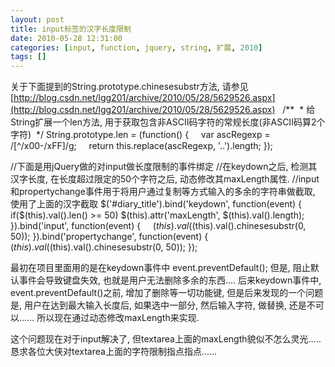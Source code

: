 ```yaml
---
layout: post
title: input标签的汉字长度限制
date: 2010-05-28 12:31:00
categories: [input, function, jquery, string, 扩展, 2010]
tags: []
---
```

关于下面提到的String.prototype.chinesesubstr方法, 请参见[http://blog.csdn.net/lgg201/archive/2010/05/28/5629526.aspx](http://blog.csdn.net/lgg201/archive/2010/05/28/5629526.aspx)
 
/**
 * 给String扩展一个len方法, 用于获取包含非ASCII码字符的常规长度(非ASCII码算2个字符)
 */
String.prototype.len = (function() {
    var ascRegexp = /[^/x00-/xFF]/g;
    return this.replace(ascRegexp, '..').length;
});

//下面是用jQuery做的对input做长度限制的事件绑定
//在keydown之后, 检测其汉字长度, 在长度超过限定的50个字符之后, 动态修改其maxLength属性.
//input和propertychange事件用于将用户通过复制等方式输入的多余的字符串做截取, 使用了上面的汉字截取
$('#diary_title').bind('keydown', function(event) {
    if($(this).val().len() >= 50) $(this).attr('maxLength', $(this).val().length);
}).bind('input', function(event) {
    $(this).val($(this).val().chinesesubstr(0, 50));
}).bind('propertychange', function(event) {
    $(this).val($(this).val().chinesesubstr(0, 50));
});

最初在项目里面用的是在keydown事件中
event.preventDefault();
但是, 阻止默认事件会导致键盘失效, 也就是用户无法删除多余的东西....
后来keydown事件中, event.preventDefault()之前, 增加了删除等一切功能键,
但是后来发现的一个问题是, 用户在达到最大输入长度后, 如果选中一部分, 然后输入字符,
做替换, 还是不可以......
所以现在通过动态修改maxLength来实现.

这个问题现在对于input解决了, 但textarea上面的maxLength貌似不怎么灵光.....
恳求各位大侠对textarea上面的字符限制指点指点......
